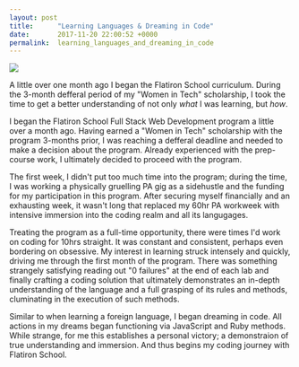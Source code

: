 ```yaml
---
layout: post
title:      "Learning Languages & Dreaming in Code"
date:       2017-11-20 22:00:52 +0000
permalink:  learning_languages_and_dreaming_in_code
---
```



![](https://farm5.staticflickr.com/4524/26773809959_f530c0f952.jpg)

A little over one month ago I began the Flatiron School curriculum. During the 3-month defferal period of my "Women in Tech" scholarship, I took the time to get a better understanding of not only *what* I was learning, but *how*. 

I began the Flatiron School Full Stack Web Development program a little over a month ago. Having earned a "Women in Tech" scholarship with the program 3-months prior, I was reaching a defferal deadline and needed to make a decision about the program. Already experienced with the prep-course work, I ultimately decided to proceed with the program.

The first week, I didn't put too much time into the program; during the time, I was working a physically gruelling PA gig as a sidehustle and the funding for my participation in this program. After securing myself financially and an exhausting week, it wasn't long that replaced my 60hr PA workweek with intensive immersion into the coding realm and all its langugages. 

Treating the program as a full-time opportunity, there were times I'd work on coding for 10hrs straight. It was constant and consistent, perhaps even bordering on obsessive. My interest in learning struck intensely and quickly, driving me through the first month of the program. There was something strangely satisfying reading out "0 failures" at the end of each lab and finally crafting a coding solution that ultimately demonstrates an in-depth understanding of the language and a full grasping of its rules and methods, cluminating in the execution of such methods. 

Similar to when learning a foreign language, I began dreaming in code. All actions in my dreams began functioning via JavaScript and Ruby methods. While strange, for me this establishes a personal victory; a demonstraion of true understanding and immersion. And thus begins my coding journey with Flatiron School. 
